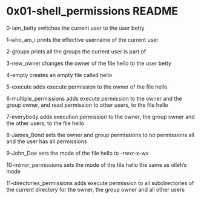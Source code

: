 # 0x01-shell_permissions README

0-iam_betty switches the current user to the user betty

1-who_am_i prints the effective username of the current user

2-groups prints all the groups the current user is part of

3-new_owner changes the owner of the file hello to the user betty

4-empty creates an empty file called hello

5-execute adds execute permission to the owner of the file hello

6-multiple_permissions adds execute permission to the owner and the group owner, and read permission to other users, to the file hello

7-everybody adds execution permission to the owner, the group owner and the other users, to the file hello

8-James_Bond sets the owner and group permissions to no permissions all and the user has all permissions

9-John_Doe sets the mode of the file hello to -rwxr-x-wx

10-mirror_permissions sets the mode of the file hello the same as olleh’s mode

11-directories_permissions adds execute permission to all subdirectories of the current directory for the owner, the group owner and all other users 
